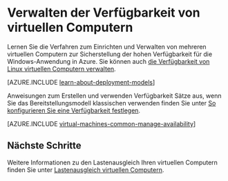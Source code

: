 <properties
    pageTitle="Verwalten die Verfügbarkeit von Windows-virtuellen Computern | Microsoft Azure"
    description="Erfahren Sie, wie mehrere virtuelle Computer verwenden, um sicherzustellen, dass für die Windows-Anwendung in Azure hohen Verfügbarkeit"
    services="virtual-machines-windows"
    documentationCenter=""
    authors="cynthn"
    manager="timlt"
    editor="tysonn"
    tags="azure-resource-manager,azure-service-management"/>

<tags
    ms.service="virtual-machines-windows"
    ms.workload="infrastructure-services"
    ms.tgt_pltfrm="vm-windows"
    ms.devlang="na"
    ms.topic="article"
    ms.date="09/27/2016"
    ms.author="cynthn"/>

# <a name="manage-the-availability-of-virtual-machines"></a>Verwalten der Verfügbarkeit von virtuellen Computern

Lernen Sie die Verfahren zum Einrichten und Verwalten von mehreren virtuellen Computern zur Sicherstellung der hohen Verfügbarkeit für die Windows-Anwendung in Azure. Sie können auch [die Verfügbarkeit von Linux virtuellen Computern verwalten](virtual-machines-linux-manage-availability.md).

[AZURE.INCLUDE [learn-about-deployment-models](../../includes/learn-about-deployment-models-both-include.md)]

Anweisungen zum Erstellen und verwenden Verfügbarkeit Sätze aus, wenn Sie das Bereitstellungsmodell klassischen verwenden finden Sie unter [So konfigurieren Sie eine Verfügbarkeit festlegen](virtual-machines-windows-classic-configure-availability.md).

[AZURE.INCLUDE [virtual-machines-common-manage-availability](../../includes/virtual-machines-common-manage-availability.md)]

## <a name="next-steps"></a>Nächste Schritte

Weitere Informationen zu den Lastenausgleich Ihren virtuellen Computern finden Sie unter [Lastenausgleich virtuellen Computern](virtual-machines-windows-load-balance.md).